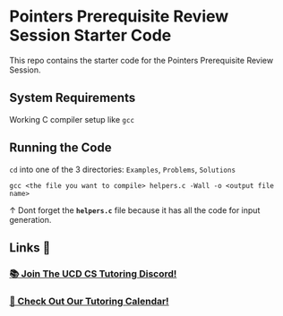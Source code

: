 # Pointers Prerequisite Review Session Starter Code

This repo contains the starter code for the Pointers Prerequisite Review Session.

## System Requirements

Working C compiler setup like `gcc`

## Running the Code

`cd` into one of the 3 directories: `Examples`, `Problems`, `Solutions`

```plaintext
gcc <the file you want to compile> helpers.c -Wall -o <output file name>
```

↑ Dont forget the **`helpers.c`** file because it has all the code for input generation.

## Links 🔗

### [📚 Join The UCD CS Tutoring Discord!](https://discord.com/invite/HXfwHbYF7f)

### [📅 Check Out Our Tutoring Calendar!](https://bit.ly/-ucd-cs-tutoring)
